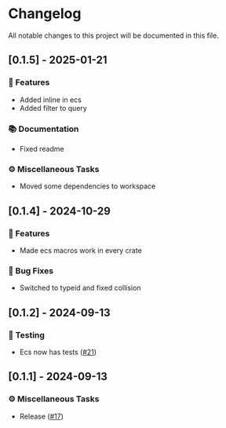 # Changelog

All notable changes to this project will be documented in this file.

## [0.1.5] - 2025-01-21

### 🚀 Features

- Added inline in ecs
- Added filter to query

### 📚 Documentation

- Fixed readme

### ⚙️ Miscellaneous Tasks

- Moved some dependencies to workspace


## [0.1.4] - 2024-10-29

### 🚀 Features

- Made ecs macros work in every crate

### 🐛 Bug Fixes

- Switched to typeid and fixed collision



## [0.1.2] - 2024-09-13

### 🧪 Testing

- Ecs now has tests ([#21](https://github.com/Profiidev/gravitron/pull/21))


## [0.1.1] - 2024-09-13

### ⚙️ Miscellaneous Tasks

- Release ([#17](https://github.com/Profiidev/gravitron/pull/17))


